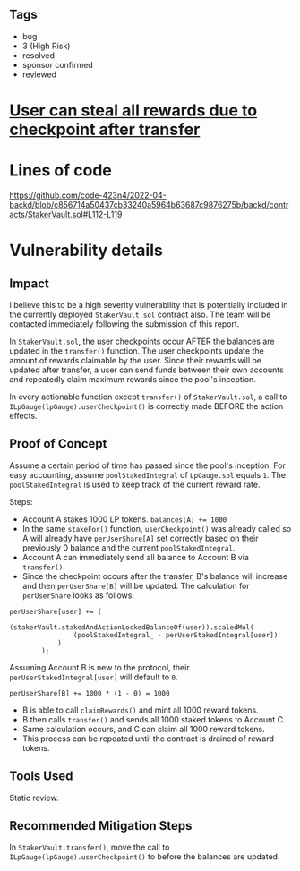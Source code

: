 ## Tags

- bug
- 3 (High Risk)
- resolved
- sponsor confirmed
- reviewed

# [User can steal all rewards due to checkpoint after transfer](https://github.com/code-423n4/2022-04-backd-findings/issues/36) 

# Lines of code

https://github.com/code-423n4/2022-04-backd/blob/c856714a50437cb33240a5964b63687c9876275b/backd/contracts/StakerVault.sol#L112-L119


# Vulnerability details

## Impact
I believe this to be a high severity vulnerability that is potentially included in the currently deployed `StakerVault.sol` contract also. The team will be contacted immediately following the submission of this report.

In `StakerVault.sol`, the user checkpoints occur AFTER the balances are updated in the `transfer()` function. The user checkpoints update the amount of rewards claimable by the user. Since their rewards will be updated after transfer, a user can send funds between their own accounts and repeatedly claim maximum rewards since the pool's inception.

In every actionable function except `transfer()` of `StakerVault.sol`, a call to `ILpGauge(lpGauge).userCheckpoint()` is correctly made BEFORE the action effects.

## Proof of Concept
Assume a certain period of time has passed since the pool's inception. For easy accounting, assume `poolStakedIntegral` of `LpGauge.sol` equals `1`. The `poolStakedIntegral` is used to keep track of the current reward rate.

Steps:
- Account A stakes 1000 LP tokens. `balances[A] += 1000` 
- In the same `stakeFor()` function, `userCheckpoint()` was already called so A will already have `perUserShare[A]` set correctly based on their previously 0 balance and the current `poolStakedIntegral`.
- Account A can immediately send all balance to Account B via `transfer()`.
- Since the checkpoint occurs after the transfer, B's balance will increase and then `perUserShare[B]` will be updated. The calculation for `perUserShare` looks as follows.

```
perUserShare[user] += (
            (stakerVault.stakedAndActionLockedBalanceOf(user)).scaledMul(
                (poolStakedIntegral_ - perUserStakedIntegral[user])
            )
        );
```

Assuming Account B is new to the protocol, their `perUserStakedIntegral[user]` will default to `0`.

`perUserShare[B] += 1000 * (1 - 0) = 1000`

- B is able to call `claimRewards()` and mint all 1000 reward tokens.
- B then calls `transfer()` and sends all 1000 staked tokens to Account C.
- Same calculation occurs, and C can claim all 1000 reward tokens.
- This process can be repeated until the contract is drained of reward tokens.

## Tools Used
Static review.

## Recommended Mitigation Steps
In `StakerVault.transfer()`, move the call to `ILpGauge(lpGauge).userCheckpoint()` to before the balances are updated.

